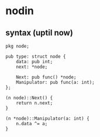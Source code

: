 # nodin

## syntax (uptil now)

```
pkg node;

pub type: struct node {
	data: pub int;
	next: *node;
	
	Next: pub func() *node;
	Manipulator: pub func(a: int);
};

(n node)::Next() {
	return n.next;
}

(n *node)::Manipulator(a: int) {
	n.data ^= a;
}
```
